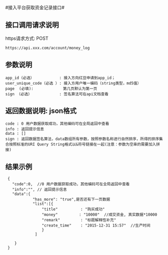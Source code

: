 #接入平台获取资金记录接口#

## 接口调用请求说明 ##

https请求方式: POST

    https://api.xxx.com/account/money_log

## 参数说明 ##
	
    app_id（必选）           : 接入方向红豆申请到app_id； 
    user_unique_code（必选 ）: 接入方用户唯一编码（string类型，md5值）
	page  (必填):             第几页默认为第一页
    sign （必选）            : 签名算法可在api文档查看 


## 返回数据说明: json格式 ##
    code : 0 用户数据获取成功，其他编码可在全局返回中查看 
    info : 返回提示信息
    data : []
    sign : 返回数据签名算法，data数组所有参数，按照参数名称进行自然排序，所得的排序集合按照标准的URI Query String格式以&符号链接在一起(注意：参数为空串的需要加入拼接)
  

## 结果示例 ##

     {
       "code":0,  //0 用户数据获取成功，其他编码可在全局返回中查看 
       "info":"", // 返回提示信息
       "data":{ 
				"has_more": "true",是否还有下一页数据
                "list":[{
                    "title"          : "购买成功"  
                    "money"     　　 : "10000"  //成交资金, 真实数据*10000
                    "remark"         : "标题解释性补充"  
                    "create_time"    : "2015-12-31 15:57"  //生产时间
                    }
                 ]
                 
        }             
     }
 
 

